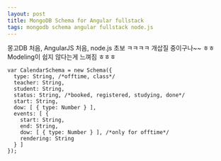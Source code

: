 ```yaml
---
layout: post
title: MongoDB Schema for Angular fullstack
tags: mongodb schema angular fullstack node.js
---
```


몽고DB 처음, AngularJS 처음, node.js 초보 ㅋㅋㅋㅋ
개삽질 중이구나~~ ㅎㅎ
Modeling이 쉽지 않다는게 느껴짐 ㅎㅎㅎ

```
var CalendarSchema = new Schema({
  type: String, /*offtime, class*/
  teacher: String,
  student: String,
  status: String, /*booked, registered, studying, done*/
  start: String,
  dow: [ { type: Number } ],
  events: [ {
    start: String,
    end: String,
    dow: [ { type: Number } ], /*only for offtime*/
    rendering: String
  } ]
});
```
